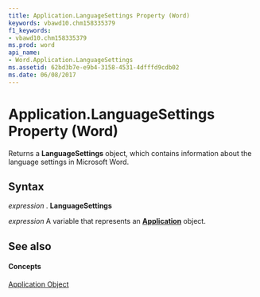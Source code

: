 ```yaml
---
title: Application.LanguageSettings Property (Word)
keywords: vbawd10.chm158335379
f1_keywords:
- vbawd10.chm158335379
ms.prod: word
api_name:
- Word.Application.LanguageSettings
ms.assetid: 62bd3b7e-e9b4-3158-4531-4dfffd9cdb02
ms.date: 06/08/2017
---
```



# Application.LanguageSettings Property (Word)

Returns a  **LanguageSettings** object, which contains information about the language settings in Microsoft Word.


## Syntax

 _expression_ . **LanguageSettings**

 _expression_ A variable that represents an **[Application](application-object-word.md)** object.


## See also


#### Concepts


[Application Object](application-object-word.md)

